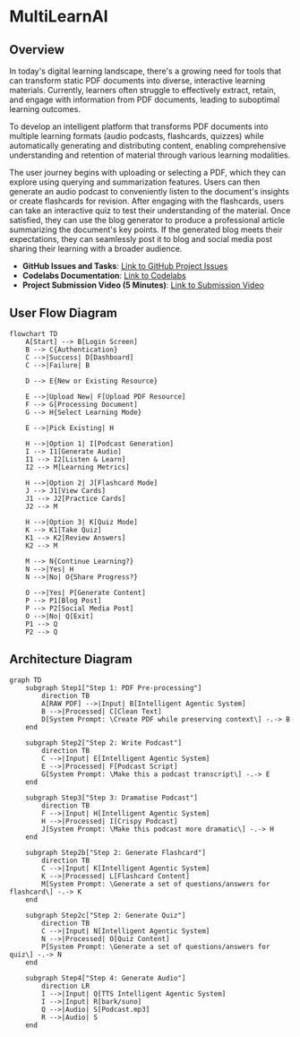 # MultiLearnAI

## Overview
In today's digital learning landscape, there's a growing need for tools that can transform static PDF documents into diverse, interactive learning materials. Currently, learners often struggle to effectively extract, retain, and engage with information from PDF documents, leading to suboptimal learning outcomes.

To develop an intelligent platform that transforms PDF documents into multiple learning formats (audio podcasts, flashcards, quizzes) while automatically generating and distributing content, enabling comprehensive understanding and retention of material through various learning modalities.

The user journey begins with uploading or selecting a PDF, which they can explore using querying and summarization features. Users can then generate an audio podcast to conveniently listen to the document's insights or create flashcards for revision. After engaging with the flashcards, users can take an interactive quiz to test their understanding of the material. Once satisfied, they can use the blog generator to produce a professional article summarizing the document's key points. If the generated blog meets their expectations, they can seamlessly post it to blog and social media post sharing their learning with a broader audience.

- **GitHub Issues and Tasks**: [Link to GitHub Project Issues](https://github.com/orgs/DAMG7245-Big-Data-Sys-SEC-02-Fall24/projects/7/views/1)
- **Codelabs Documentation**: [Link to Codelabs](https://codelabs-preview.appspot.com/?file_id=1kMzJ_qRJrDknPFatF1raPvsoJUatl_-tfJuICo7p4EM#0)
- **Project Submission Video (5 Minutes)**: [Link to Submission Video](https://drive.google.com/drive/u/0/folders/1wgYeUY-HsDuWcqGq1hSNVRQ3gvQBMLZC)


## User Flow Diagram

```mermaid
flowchart TD
    A[Start] --> B[Login Screen]
    B --> C{Authentication}
    C -->|Success| D[Dashboard]
    C -->|Failure| B
    
    D --> E{New or Existing Resource}
    
    E -->|Upload New| F[Upload PDF Resource]
    F --> G[Processing Document]
    G --> H{Select Learning Mode}
    
    E -->|Pick Existing| H
    
    H -->|Option 1| I[Podcast Generation]
    I --> I1[Generate Audio]
    I1 --> I2[Listen & Learn]
    I2 --> M[Learning Metrics]
    
    H -->|Option 2| J[Flashcard Mode]
    J --> J1[View Cards]
    J1 --> J2[Practice Cards]
    J2 --> M
    
    H -->|Option 3| K[Quiz Mode]
    K --> K1[Take Quiz]
    K1 --> K2[Review Answers]
    K2 --> M
    
    M --> N{Continue Learning?}
    N -->|Yes| H
    N -->|No| O{Share Progress?}
    
    O -->|Yes| P[Generate Content]
    P --> P1[Blog Post]
    P --> P2[Social Media Post]
    O -->|No| Q[Exit]
    P1 --> Q
    P2 --> Q
```

## Architecture Diagram
```mermaid
graph TD
    subgraph Step1["Step 1: PDF Pre-processing"]
        direction TB
        A[RAW PDF] -->|Input| B[Intelligent Agentic System]
        B -->|Processed| C[Clean Text]
        D[System Prompt: \Create PDF while preserving context\] -.-> B
    end

    subgraph Step2["Step 2: Write Podcast"]
        direction TB
        C -->|Input| E[Intelligent Agentic System]
        E -->|Processed| F[Podcast Script]
        G[System Prompt: \Make this a podcast transcript\] -.-> E
    end

    subgraph Step3["Step 3: Dramatise Podcast"]
        direction TB
        F -->|Input| H[Intelligent Agentic System]
        H -->|Processed| I[Crispy Podcast]
        J[System Prompt: \Make this podcast more dramatic\] -.-> H
    end

    subgraph Step2b["Step 2: Generate Flashcard"]
        direction TB
        C -->|Input| K[Intelligent Agentic System]
        K -->|Processed| L[Flashcard Content]
        M[System Prompt: \Generate a set of questions/answers for flashcard\] -.-> K
    end

    subgraph Step2c["Step 2: Generate Quiz"]
        direction TB
        C -->|Input| N[Intelligent Agentic System]
        N -->|Processed| O[Quiz Content]
        P[System Prompt: \Generate a set of questions/answers for quiz\] -.-> N
    end

    subgraph Step4["Step 4: Generate Audio"]
        direction LR
        I -->|Input| Q[TTS Intelligent Agentic System]
        I -->|Input| R[bark/suno]
        Q -->|Audio| S[Podcast.mp3]
        R -->|Audio| S
    end
```

